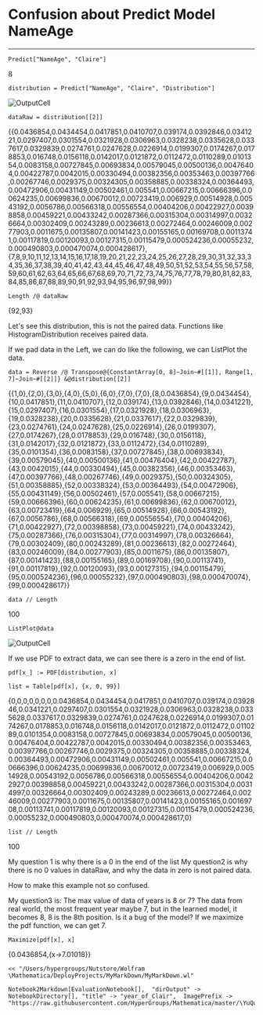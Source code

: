 # Confusion about Predict Model NameAge
---


    Predict["NameAge", "Claire"]

8

    distribution = Predict["NameAge", "Claire", "Distribution"]

![OutputCell](/Users/hypergroups/Documents/githubhg/Mathematica/YuQue/mathematica/MachineLearningInAction/year_of_Clair/year_of_Clair/resource/year_of_Clair_5.jpg)

    dataRaw = distribution[[2]]

{{0.0436854,0.0434454,0.0417851,0.0410707,0.039174,0.0392846,0.0341221,0.0297407,0.0301554,0.0321928,0.0306963,0.0328238,0.0335628,0.0337617,0.0329839,0.0274761,0.0247628,0.0226914,0.0199307,0.0174267,0.0178853,0.016748,0.0156118,0.0142017,0.0121872,0.0112472,0.0110289,0.0101354,0.0083158,0.00727845,0.00693834,0.00579045,0.00500136,0.00476404,0.00422787,0.0042015,0.00330494,0.00382356,0.00353463,0.00397766,0.00267746,0.0029375,0.00324305,0.00358885,0.00338324,0.00364493,0.00472906,0.00431149,0.00502461,0.005541,0.00667215,0.00666396,0.00624235,0.00699836,0.00670012,0.00723419,0.006929,0.00514928,0.00543192,0.0056786,0.00566318,0.00556554,0.00404206,0.00422927,0.00398858,0.00459221,0.00433242,0.00287366,0.00315304,0.00314997,0.00326664,0.00302409,0.00243289,0.00236613,0.00272464,0.00246009,0.00277903,0.0011675,0.00135807,0.00141423,0.00155165,0.00169708,0.00113741,0.00117819,0.00120093,0.00127315,0.00115479,0.000524236,0.00055232,0.000490803,0.000470074,0.000428617},{7,8,9,10,11,12,13,14,15,16,17,18,19,20,21,22,23,24,25,26,27,28,29,30,31,32,33,34,35,36,37,38,39,40,41,42,43,44,45,46,47,48,49,50,51,52,53,54,55,56,57,58,59,60,61,62,63,64,65,66,67,68,69,70,71,72,73,74,75,76,77,78,79,80,81,82,83,84,85,86,87,88,89,90,91,92,93,94,95,96,97,98,99}}

    Length /@ dataRaw

{92,93}

Let's see this distribution, this is not the paired data. Functions  like HistogramDistribution receives paired data.

If we pad data in the Left, we can do like the following, we can ListPlot the data.

    data = Reverse /@ Transpose@{ConstantArray[0, 8]~Join~#[[1]], Range[1, 7]~Join~#[[2]]} &@distribution[[2]]

{{1,0},{2,0},{3,0},{4,0},{5,0},{6,0},{7,0},{7,0},{8,0.0436854},{9,0.0434454},{10,0.0417851},{11,0.0410707},{12,0.039174},{13,0.0392846},{14,0.0341221},{15,0.0297407},{16,0.0301554},{17,0.0321928},{18,0.0306963},{19,0.0328238},{20,0.0335628},{21,0.0337617},{22,0.0329839},{23,0.0274761},{24,0.0247628},{25,0.0226914},{26,0.0199307},{27,0.0174267},{28,0.0178853},{29,0.016748},{30,0.0156118},{31,0.0142017},{32,0.0121872},{33,0.0112472},{34,0.0110289},{35,0.0101354},{36,0.0083158},{37,0.00727845},{38,0.00693834},{39,0.00579045},{40,0.00500136},{41,0.00476404},{42,0.00422787},{43,0.0042015},{44,0.00330494},{45,0.00382356},{46,0.00353463},{47,0.00397766},{48,0.00267746},{49,0.0029375},{50,0.00324305},{51,0.00358885},{52,0.00338324},{53,0.00364493},{54,0.00472906},{55,0.00431149},{56,0.00502461},{57,0.005541},{58,0.00667215},{59,0.00666396},{60,0.00624235},{61,0.00699836},{62,0.00670012},{63,0.00723419},{64,0.006929},{65,0.00514928},{66,0.00543192},{67,0.0056786},{68,0.00566318},{69,0.00556554},{70,0.00404206},{71,0.00422927},{72,0.00398858},{73,0.00459221},{74,0.00433242},{75,0.00287366},{76,0.00315304},{77,0.00314997},{78,0.00326664},{79,0.00302409},{80,0.00243289},{81,0.00236613},{82,0.00272464},{83,0.00246009},{84,0.00277903},{85,0.0011675},{86,0.00135807},{87,0.00141423},{88,0.00155165},{89,0.00169708},{90,0.00113741},{91,0.00117819},{92,0.00120093},{93,0.00127315},{94,0.00115479},{95,0.000524236},{96,0.00055232},{97,0.000490803},{98,0.000470074},{99,0.000428617}}

    data // Length

100

    ListPlot@data

![OutputCell](/Users/hypergroups/Documents/githubhg/Mathematica/YuQue/mathematica/MachineLearningInAction/year_of_Clair/year_of_Clair/resource/year_of_Clair_17.jpg)

If we use PDF to extract data, we can see there is a zero in the end of list.

    pdf[x_] := PDF[distribution, x]

    list = Table[pdf[x], {x, 0, 99}]

{0,0,0,0,0,0,0,0.0436854,0.0434454,0.0417851,0.0410707,0.039174,0.0392846,0.0341221,0.0297407,0.0301554,0.0321928,0.0306963,0.0328238,0.0335628,0.0337617,0.0329839,0.0274761,0.0247628,0.0226914,0.0199307,0.0174267,0.0178853,0.016748,0.0156118,0.0142017,0.0121872,0.0112472,0.0110289,0.0101354,0.0083158,0.00727845,0.00693834,0.00579045,0.00500136,0.00476404,0.00422787,0.0042015,0.00330494,0.00382356,0.00353463,0.00397766,0.00267746,0.0029375,0.00324305,0.00358885,0.00338324,0.00364493,0.00472906,0.00431149,0.00502461,0.005541,0.00667215,0.00666396,0.00624235,0.00699836,0.00670012,0.00723419,0.006929,0.00514928,0.00543192,0.0056786,0.00566318,0.00556554,0.00404206,0.00422927,0.00398858,0.00459221,0.00433242,0.00287366,0.00315304,0.00314997,0.00326664,0.00302409,0.00243289,0.00236613,0.00272464,0.00246009,0.00277903,0.0011675,0.00135807,0.00141423,0.00155165,0.00169708,0.00113741,0.00117819,0.00120093,0.00127315,0.00115479,0.000524236,0.00055232,0.000490803,0.000470074,0.000428617,0}

    list // Length

100

My question 1 is why there is a 0 in the end of the list
My question2 is why there is no 0 values in dataRaw, and why the data in zero is not paired data. 

How to make this example not so confused.

My question3 is: The max value of data of years is 8 or 7? 
The data from real world, the most frequent year maybe 7, but in the learned model, it becomes 8, 8 is the 8th position.
Is it a bug of the model? If we maximize the pdf function, we can get 7.

    Maximize[pdf[x], x]

{0.0436854,{x->7.01018}}

    << "/Users/hypergroups/Nutstore/Wolfram \Mathematica/DeployProjects/MyMarkDown/MyMarkDown.wl"

    Notebook2Markdown[EvaluationNotebook[],  "dirOutput" -> NotebookDirectory[], "title" -> "year_of_Clair",  ImagePrefix -> "https://raw.githubusercontent.com/HyperGroups/Mathematica/master/\YuQue/MachineLearningInAction/Source/year_of_Clair"]